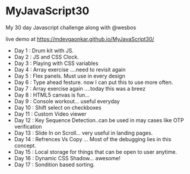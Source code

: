 # MyJavaScript30

My 30 day Javascript challenge along with @wesbos

live demo at 
https://mdevgaonkar.github.io/MyJavaScript30/

- Day 1  : Drum kit with JS.
- Day 2  : JS and CSS Clock. 
- Day 3  : Playing with CSS variables
- Day 4  : Array exercise ....need to revisit again
- Day 5  : Flex panels. Must use in every design
- Day 6  : Type ahead festure. now I can put this to use more often.
- Day 7  : Array exercise again ....today this was a breez
- Day 8  : HTML5 canvas is fun... 
- Day 9  : Console workout... useful everyday
- Day 10 : Shift select on checkboxes
- Day 11 : Custom Video viewer
- Day 12 : Key Sequence Detection..can be used in may cases like OTP verification
- Day 13 : Slide In on Scroll... very useful in landing pages.
- Day 14 : Refrences Vs Copy ... Most of the debugging lies in this concept.
- Day 15 : Local storage for things that can be open to user anytime.
- Day 16 : Dynamic CSS Shadow... awesome!
- Day 17 : Sondition based sorting.